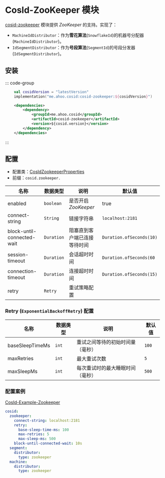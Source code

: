 # CosId-ZooKeeper 模块

[cosid-zookeeper](https://github.com/Ahoo-Wang/CosId/tree/main/cosid-zookeeper) 模块提供 *ZooKeeper* 的支持。实现了：

- `MachineIdDistributor`：作为**雪花算法**(`SnowflakeId`)的机器号分配器 (`MachineIdDistributor`)。
- `IdSegmentDistributor`：作为**号段算法**(`SegmentId`)的号段分发器 (`IdSegmentDistributor`)。

## 安装

::: code-group
```kotlin [Gradle(Kotlin)]
    val cosidVersion = "latestVersion"
    implementation("me.ahoo.cosid:cosid-zookeeper:${cosidVersion}")
```
```xml [Maven]
    <dependencies>
        <dependency>
            <groupId>me.ahoo.cosid</groupId>
            <artifactId>cosid-zookeeper</artifactId>
            <version>${cosid.version}</version>
        </dependency>
    </dependencies>
```
:::

## 配置

- 配置类：[CosIdZookeeperProperties](https://github.com/Ahoo-Wang/CosId/blob/main/cosid-spring-boot-starter/src/main/java/me/ahoo/cosid/spring/boot/starter/zookeeper/CosIdZookeeperProperties.java)
- 前缀：`cosid.zookeeper.`

| 名称                         | 数据类型       | 说明              | 默认值                      |
|----------------------------|------------|-----------------|--------------------------|
| enabled                    | `boolean`  | 是否开启*ZooKeeper* | true                     |
| connect-string             | `String`   | 链接字符串           | `localhost:2181`         |
| block-until-connected-wait | `Duration` | 阻塞直到客户端已连接等待时间  | `Duration.ofSeconds(10)` |
| session-timeout            | `Duration` | 会话超时时间          | `Duration.ofSeconds(60`  |
| connection-timeout         | `Duration` | 连接超时时间          | `Duration.ofSeconds(15)` |
| retry                      | `Retry`    | 重试策略配置          |                          |

### Retry (`ExponentialBackoffRetry`) 配置

| 名称              | 数据类型  | 说明                | 默认值   |
|-----------------|-------|-------------------|-------|
| baseSleepTimeMs | `int` | 重试之间等待的初始时间量 （毫秒） | `100` |
| maxRetries      | `int` | 最大重试次数            | `5`   |
| maxSleepMs      | `int` | 每次重试时的最大睡眠时间（毫秒）  | `500` |

### 配置案例

[CosId-Example-Zookeeper](https://github.com/Ahoo-Wang/CosId/tree/main/examples/cosid-example-zookeeper)

```yaml {2-8,11,14}
cosid:
  zookeeper:
    connect-string: localhost:2181
    retry:
      base-sleep-time-ms: 100
      max-retries: 5
      max-sleep-ms: 500
    block-until-connected-wait: 10s
  segment:
    distributor:
      type: zookeeper
  machine:
    distributor:
      type: zookeeper
```

